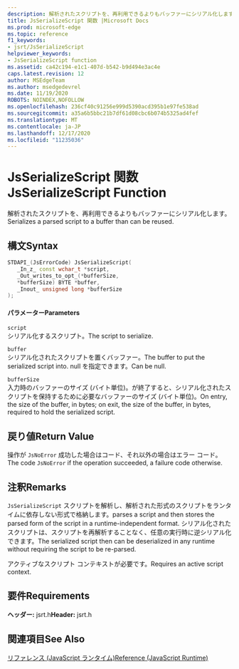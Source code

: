 ```yaml
---
description: 解析されたスクリプトを、再利用できるよりもバッファーにシリアル化します。
title: JsSerializeScript 関数 |Microsoft Docs
ms.prod: microsoft-edge
ms.topic: reference
f1_keywords:
- jsrt/JsSerializeScript
helpviewer_keywords:
- JsSerializeScript function
ms.assetid: ca42c194-e1c1-407d-b542-b9d494e3ac4e
caps.latest.revision: 12
author: MSEdgeTeam
ms.author: msedgedevrel
ms.date: 11/19/2020
ROBOTS: NOINDEX,NOFOLLOW
ms.openlocfilehash: 236cf40c91256e999d5390acd395b1e97fe538ad
ms.sourcegitcommit: a35a6b5bbc21b7df61d08cbc6b074b5325ad4fef
ms.translationtype: MT
ms.contentlocale: ja-JP
ms.lasthandoff: 12/17/2020
ms.locfileid: "11235036"
---
```

# <span data-ttu-id="bc229-103">JsSerializeScript 関数</span><span class="sxs-lookup"><span data-stu-id="bc229-103">JsSerializeScript Function</span></span>

<span data-ttu-id="bc229-104">解析されたスクリプトを、再利用できるよりもバッファーにシリアル化します。</span><span class="sxs-lookup"><span data-stu-id="bc229-104">Serializes a parsed script to a buffer than can be reused.</span></span>  
  
## <span data-ttu-id="bc229-105">構文</span><span class="sxs-lookup"><span data-stu-id="bc229-105">Syntax</span></span>  
  
```cpp  
STDAPI_(JsErrorCode) JsSerializeScript(  
   _In_z_ const wchar_t *script,  
   _Out_writes_to_opt_(*bufferSize,  
   *bufferSize) BYTE *buffer,  
   _Inout_ unsigned long *bufferSize  
);  
```  
  
#### <span data-ttu-id="bc229-106">パラメーター</span><span class="sxs-lookup"><span data-stu-id="bc229-106">Parameters</span></span>  
 `script`  
 <span data-ttu-id="bc229-107">シリアル化するスクリプト。</span><span class="sxs-lookup"><span data-stu-id="bc229-107">The script to serialize.</span></span>  
  
 `buffer`  
 <span data-ttu-id="bc229-108">シリアル化されたスクリプトを置くバッファー。</span><span class="sxs-lookup"><span data-stu-id="bc229-108">The buffer to put the serialized script into.</span></span> <span data-ttu-id="bc229-109">null を指定できます。</span><span class="sxs-lookup"><span data-stu-id="bc229-109">Can be null.</span></span>  
  
 `bufferSize`  
 <span data-ttu-id="bc229-110">入力時のバッファーのサイズ (バイト単位)。が終了すると、シリアル化されたスクリプトを保持するために必要なバッファーのサイズ (バイト単位)。</span><span class="sxs-lookup"><span data-stu-id="bc229-110">On entry, the size of the buffer, in bytes; on exit, the size of the buffer, in bytes, required to hold the serialized script.</span></span>  
  
## <span data-ttu-id="bc229-111">戻り値</span><span class="sxs-lookup"><span data-stu-id="bc229-111">Return Value</span></span>  
 <span data-ttu-id="bc229-112">操作が `JsNoError` 成功した場合はコード、それ以外の場合はエラー コード。</span><span class="sxs-lookup"><span data-stu-id="bc229-112">The code `JsNoError` if the operation succeeded, a failure code otherwise.</span></span>  
  
## <span data-ttu-id="bc229-113">注釈</span><span class="sxs-lookup"><span data-stu-id="bc229-113">Remarks</span></span>  
 `JsSerializeScript` <span data-ttu-id="bc229-114">スクリプトを解析し、解析された形式のスクリプトをランタイムに依存しない形式で格納します。</span><span class="sxs-lookup"><span data-stu-id="bc229-114">parses a script and then stores the parsed form of the script in a runtime-independent format.</span></span> <span data-ttu-id="bc229-115">シリアル化されたスクリプトは、スクリプトを再解析することなく、任意の実行時に逆シリアル化できます。</span><span class="sxs-lookup"><span data-stu-id="bc229-115">The serialized script then can be deserialized in any runtime without requiring the script to be re-parsed.</span></span>  
  
 <span data-ttu-id="bc229-116">アクティブなスクリプト コンテキストが必要です。</span><span class="sxs-lookup"><span data-stu-id="bc229-116">Requires an active script context.</span></span>  
  
## <span data-ttu-id="bc229-117">要件</span><span class="sxs-lookup"><span data-stu-id="bc229-117">Requirements</span></span>  
 <span data-ttu-id="bc229-118">**ヘッダー:** jsrt.h</span><span class="sxs-lookup"><span data-stu-id="bc229-118">**Header:** jsrt.h</span></span>  
  
## <span data-ttu-id="bc229-119">関連項目</span><span class="sxs-lookup"><span data-stu-id="bc229-119">See Also</span></span>  
 [<span data-ttu-id="bc229-120">リファレンス (JavaScript ランタイム)</span><span class="sxs-lookup"><span data-stu-id="bc229-120">Reference (JavaScript Runtime)</span></span>](../chakra-hosting/reference-javascript-runtime.md)
